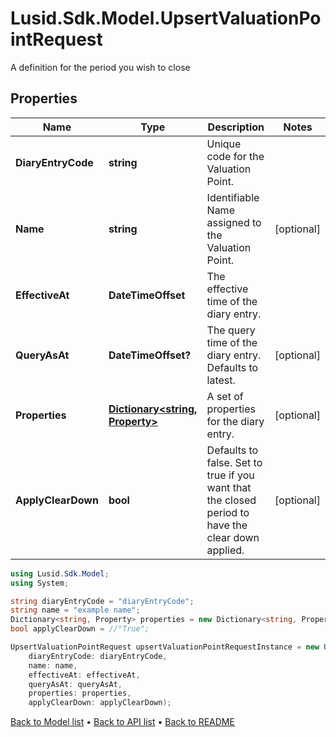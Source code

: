 # Lusid.Sdk.Model.UpsertValuationPointRequest
A definition for the period you wish to close

## Properties

Name | Type | Description | Notes
------------ | ------------- | ------------- | -------------
**DiaryEntryCode** | **string** | Unique code for the Valuation Point. | 
**Name** | **string** | Identifiable Name assigned to the Valuation Point. | [optional] 
**EffectiveAt** | **DateTimeOffset** | The effective time of the diary entry. | 
**QueryAsAt** | **DateTimeOffset?** | The query time of the diary entry. Defaults to latest. | [optional] 
**Properties** | [**Dictionary&lt;string, Property&gt;**](Property.md) | A set of properties for the diary entry. | [optional] 
**ApplyClearDown** | **bool** | Defaults to false. Set to true if you want that the closed period to have the clear down applied. | [optional] 

```csharp
using Lusid.Sdk.Model;
using System;

string diaryEntryCode = "diaryEntryCode";
string name = "example name";
Dictionary<string, Property> properties = new Dictionary<string, Property>();
bool applyClearDown = //"True";

UpsertValuationPointRequest upsertValuationPointRequestInstance = new UpsertValuationPointRequest(
    diaryEntryCode: diaryEntryCode,
    name: name,
    effectiveAt: effectiveAt,
    queryAsAt: queryAsAt,
    properties: properties,
    applyClearDown: applyClearDown);
```

[Back to Model list](../README.md#documentation-for-models) &#8226; [Back to API list](../README.md#documentation-for-api-endpoints) &#8226; [Back to README](../README.md)
